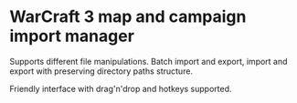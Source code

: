 # WarCraft 3 map and campaign import manager
Supports different file manipulations. Batch import and export, import and export with preserving directory paths structure.

Friendly interface with drag'n'drop and hotkeys supported.
